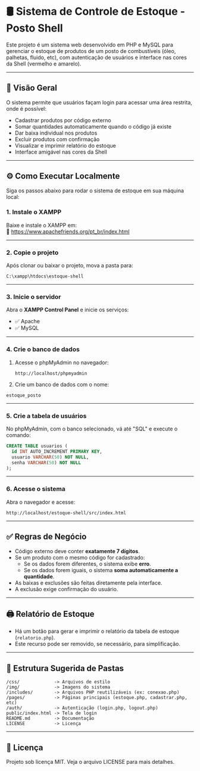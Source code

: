 
# 🛢️ Sistema de Controle de Estoque - Posto Shell

Este projeto é um sistema web desenvolvido em PHP e MySQL para gerenciar o estoque de produtos de um posto de combustíveis (óleo, palhetas, fluido, etc), com autenticação de usuários e interface nas cores da Shell (vermelho e amarelo).

---

## 🚀 Visão Geral

O sistema permite que usuários façam login para acessar uma área restrita, onde é possível:

- Cadastrar produtos por código externo 
- Somar quantidades automaticamente quando o código já existe
- Dar baixa individual nos produtos
- Excluir produtos com confirmação
- Visualizar e imprimir relatório do estoque
- Interface amigável nas cores da Shell

---

## ⚙️ Como Executar Localmente

Siga os passos abaixo para rodar o sistema de estoque em sua máquina local:

### 1. Instale o XAMPP

Baixe e instale o XAMPP em:  
🔗 https://www.apachefriends.org/pt_br/index.html

---

### 2. Copie o projeto

Após clonar ou baixar o projeto, mova a pasta para:

```
C:\xampp\htdocs\estoque-shell
```

---

### 3. Inicie o servidor

Abra o **XAMPP Control Panel** e inicie os serviços:

- ✅ Apache
- ✅ MySQL

---

### 4. Crie o banco de dados

1. Acesse o phpMyAdmin no navegador:
   ```
   http://localhost/phpmyadmin
   ```

2. Crie um banco de dados com o nome:

```
estoque_posto
```

---

### 5. Crie a tabela de usuários

No phpMyAdmin, com o banco selecionado, vá até "SQL" e execute o comando:

```sql
CREATE TABLE usuarios (
  id INT AUTO_INCREMENT PRIMARY KEY,
  usuario VARCHAR(50) NOT NULL,
  senha VARCHAR(50) NOT NULL
);
```

---

### 6. Acesse o sistema

Abra o navegador e acesse:

```
http://localhost/estoque-shell/src/index.html
```


---

## ✅ Regras de Negócio

- Código externo deve conter **exatamente 7 dígitos**.
- Se um produto com o mesmo código for cadastrado:
  - Se os dados forem diferentes, o sistema exibe **erro**.
  - Se os dados forem iguais, o sistema **soma automaticamente a quantidade**.
- As baixas e exclusões são feitas diretamente pela interface.
- A exclusão exige confirmação do usuário.

---

## 🖨️ Relatório de Estoque

- Há um botão para gerar e imprimir o relatório da tabela de estoque (`relatorio.php`).
- Este recurso pode ser removido, se necessário, para simplificação.

---

## 📁 Estrutura Sugerida de Pastas

```
/css/             -> Arquivos de estilo
/img/             -> Imagens do sistema
/includes/        -> Arquivos PHP reutilizáveis (ex: conexao.php)
/pages/           -> Páginas principais (estoque.php, cadastrar.php, etc)
/auth/            -> Autenticação (login.php, logout.php)
public/index.html -> Tela de login
README.md         -> Documentação
LICENSE           -> Licença
```

---

## 📄 Licença

Projeto sob licença MIT. Veja o arquivo LICENSE para mais detalhes.







